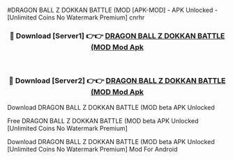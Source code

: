 #DRAGON BALL Z DOKKAN BATTLE (MOD [APK-MOD] - APK Unlocked - [Unlimited Coins No Watermark Premium] cnrhr



<div align="center">

<h3>🔴 Download [Server1] 👉👉 <a href="https://momento.my/?title=DRAGON_BALL_Z_DOKKAN_BATTLE_(MOD">DRAGON BALL Z DOKKAN BATTLE (MOD Mod Apk</a></h3><br>

<h3>🔴 Download [Server2] 👉👉 <a href="https://momento.my/?title=DRAGON_BALL_Z_DOKKAN_BATTLE_(MOD">DRAGON BALL Z DOKKAN BATTLE (MOD Mod Apk</a></h3>
</div>



Download DRAGON BALL Z DOKKAN BATTLE (MOD beta APK Unlocked

Free DRAGON BALL Z DOKKAN BATTLE (MOD beta APK Unlocked [Unlimited Coins No Watermark Premium]

Download DRAGON BALL Z DOKKAN BATTLE (MOD beta APK Unlocked [Unlimited Coins No Watermark Premium] Mod For Android
